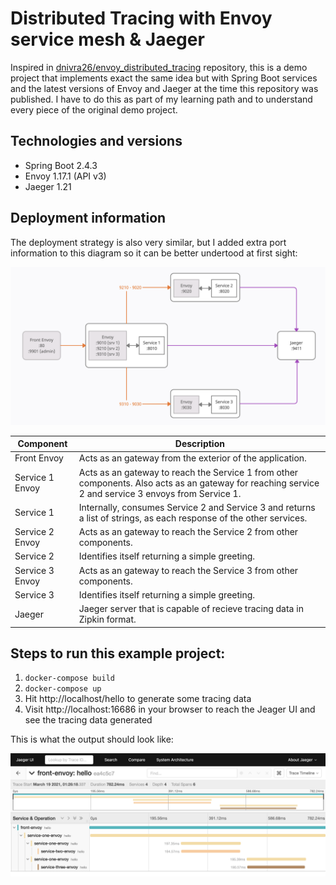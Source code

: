 # Distributed Tracing with Envoy service mesh & Jaeger
Inspired in [dnivra26/envoy_distributed_tracing] repository, this is a demo project that implements exact the same idea but with Spring Boot services and the latest versions of Envoy and Jaeger at the time this repository was published. I have to do this as part of my learning path and to understand every piece of the original demo project.

## Technologies and versions

- Spring Boot 2.4.3
- Envoy 1.17.1 (API v3)
- Jaeger 1.21

## Deployment information

The deployment strategy is also very similar, but I added extra port information to this diagram so it can be better undertood at first sight:

![deployment]

| Component | Description |
| ------ | ------ |
| Front Envoy | Acts as an gateway from the exterior of the application. |
| Service 1 Envoy | Acts as an gateway to reach the Service 1 from other components. Also acts as an gateway for reaching service 2 and service 3 envoys from Service 1.  |
| Service 1 | Internally, consumes Service 2 and Service 3 and returns a list of strings, as each response of the other services. |
| Service 2 Envoy | Acts as an gateway to reach the Service 2 from other components. |
| Service 2 | Identifies itself returning a simple greeting. |
| Service 3 Envoy | Acts as an gateway to reach the Service 3 from other components. |
| Service 3 | Identifies itself returning a simple greeting. |
| Jaeger | Jaeger server that is capable of recieve tracing data in Zipkin format. |

## Steps to run this example project:
1. `docker-compose build`  
2. `docker-compose up`  
3. Hit http://localhost/hello to generate some tracing data  
4. Visit http://localhost:16686 in your browser to reach the Jeager UI and see the tracing data generated

This is what the output should look like:

![tracing data]

[dnivra26/envoy_distributed_tracing]: <https://github.com/dnivra26/envoy_distributed_tracing>
[deployment]: <https://github.com/fastalme/envoy-jaeger-test/blob/master/deployment.png?raw=true>
[tracing data]: <https://github.com/fastalme/envoy-jaeger-test/blob/master/tracing-data.png?raw=true>